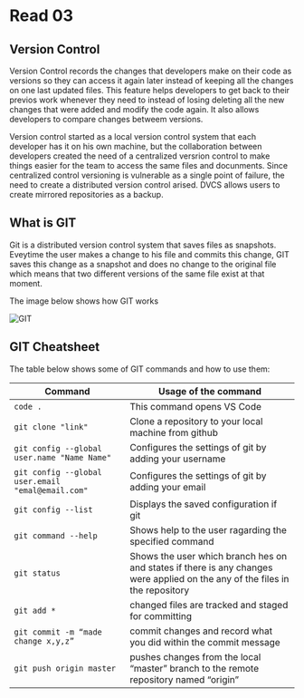 # Read 03

## Version Control

Version Control records the changes that developers make on their code as versions so they can access it again later instead of keeping all the changes on one last updated files. This feature helps developers to get back to their previos work whenever they need to instead of losing deleting all the new changes that were added and modify the code again. It also allows developers to compare changes betweem versions.

Version control started as a local version control system that each developer has it on his own machine, but the collaboration between developers created the need of a centralized versrion control to make things easier for the team to access the same files and docunments. Since centralized control versioning is vulnerable as a single point of failure, the need to create a distributed version control arised. DVCS allows users to create mirrored repositories as a backup.



## What is GIT

Git is a distributed version control system that saves files as snapshots. Eveytime the user makes a change to his file and commits this change, GIT saves this change as a snapshot and does no change to the original file which means that two different versions of the same file exist at that moment.

The image below shows how GIT works

![GIT](https://blog.udemy.com/wp-content/uploads/2015/08/image066.png)



## GIT Cheatsheet

The table below shows some of GIT commands and how to use them:

| Command | Usage of the command |
|---|---|
| `code .` | This command opens VS Code |
| `git clone "link" `| Clone a repository to your local machine from github |
| `git config --global user.name "Name Name"` | Configures the settings of git by adding your username |
| `git config --global user.email "emal@email.com" ` | Configures the settings of git by adding your email |
| `git config --list` | Displays the saved configuration if git |
| `git command --help` | Shows help to the user ragarding the specified command |
| `git status` | Shows the user which branch hes on and states if there is any changes were applied on the any of the files in the repository |
| `git add *` | changed files are tracked and staged for committing |
| `git commit -m “made change x,y,z”` | commit changes and record what you did within the commit message |
| `git push origin master` | pushes changes from the local “master” branch to the remote repository named “origin” |